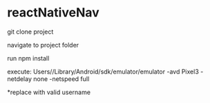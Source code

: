 # reactNativeNav

git clone project

navigate to project folder

run npm install

execute: Users/<USERNAME>/Library/Android/sdk/emulator/emulator -avd Pixel3 -netdelay none -netspeed full

*replace <USERNAME> with valid username
